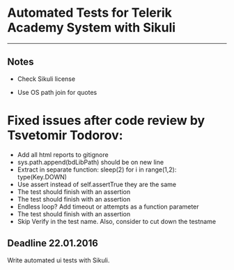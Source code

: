 # Automated Tests for Telerik Academy System with Sikuli

***

## Notes

* Check Sikuli license

* Use OS path join for quotes

# Fixed issues after code review by Tsvetomir Todorov:

* Add all html reports to gitignore
* sys.path.append(bdLibPath) should be on new line
* Extract in separate function: sleep(2) for i in range(1,2): type(Key.DOWN)
* Use assert instead of self.assertTrue they are the same
* The test should finish with an assertion
* The test should finish with an assertion
* Endless loop? Add timeout or attempts as a function parameter
* The test should finish with an assertion
* Skip Verify in the test name. Also, consider to cut down the testname

## Deadline 22.01.2016

Write automated ui tests with Sikuli.